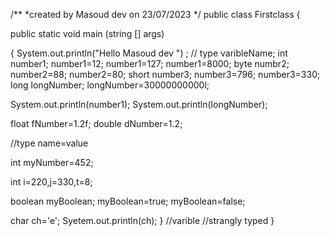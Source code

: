 /**
*created by Masoud dev on 23/07/2023
*/
public class Firstclass {

public static void main (string [] args)

{ System.out.println("Hello Masoud dev ") ;
// type varibleName;
int number1;
number1=12;
number1=127;
number1=8000;
byte numbr2;
number2=88;
number2=80;
short number3;
number3=796;
number3=330;
long longNumber;
longNumber=30000000000l;

System.out.println(number1);
System.out.println(longNumber);

float fNumber=1.2f;
double dNumber=1.2;

//type name=value

int myNumber=452;

int i=220,j=330,t=8;

boolean myBoolean;
myBoolean=true;
myBoolean=false;

char ch='e';
Syetem.out.println(ch);
}
//varible
//strangly typed
}
